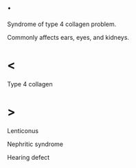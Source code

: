 # .

Syndrome of type 4 collagen problem.

Commonly affects ears, eyes, and kidneys.

# <

Type 4 collagen

# >

Lenticonus

Nephritic syndrome

Hearing defect
